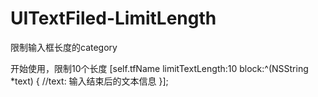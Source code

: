 # UITextFiled-LimitLength
限制输入框长度的category

开始使用，限制10个长度
[self.tfName limitTextLength:10 block:^(NSString *text) {
    //text: 输入结束后的文本信息
}];

